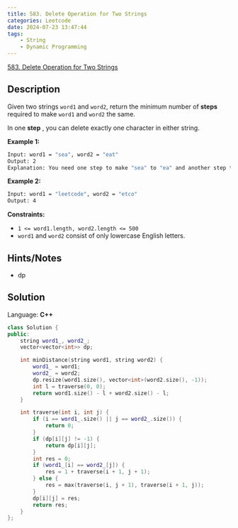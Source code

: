 ```yaml
---
title: 583. Delete Operation for Two Strings
categories: Leetcode
date: 2024-07-23 13:47:44
tags:
    - String
    - Dynamic Programming
---
```


[583. Delete Operation for Two Strings](https://leetcode.com/problems/delete-operation-for-two-strings/description/)

## Description

Given two strings `word1` and `word2`, return the minimum number of **steps**  required to make `word1` and `word2` the same.

In one **step** , you can delete exactly one character in either string.

**Example 1:**

```bash
Input: word1 = "sea", word2 = "eat"
Output: 2
Explanation: You need one step to make "sea" to "ea" and another step to make "eat" to "ea".
```

**Example 2:**

```bash
Input: word1 = "leetcode", word2 = "etco"
Output: 4
```

**Constraints:**

- `1 <= word1.length, word2.length <= 500`
- `word1` and `word2` consist of only lowercase English letters.

## Hints/Notes

- dp

## Solution

Language: **C++**

```C++
class Solution {
public:
    string word1_, word2_;
    vector<vector<int>> dp;

    int minDistance(string word1, string word2) {
        word1_ = word1;
        word2_ = word2;
        dp.resize(word1.size(), vector<int>(word2.size(), -1));
        int l = traverse(0, 0);
        return word1.size() - l + word2.size() - l;
    }

    int traverse(int i, int j) {
        if (i == word1_.size() || j == word2_.size()) {
            return 0;
        }
        if (dp[i][j] != -1) {
            return dp[i][j];
        }
        int res = 0;
        if (word1_[i] == word2_[j]) {
            res = 1 + traverse(i + 1, j + 1);
        } else {
            res = max(traverse(i, j + 1), traverse(i + 1, j));
        }
        dp[i][j] = res;
        return res;
    }
};
```
